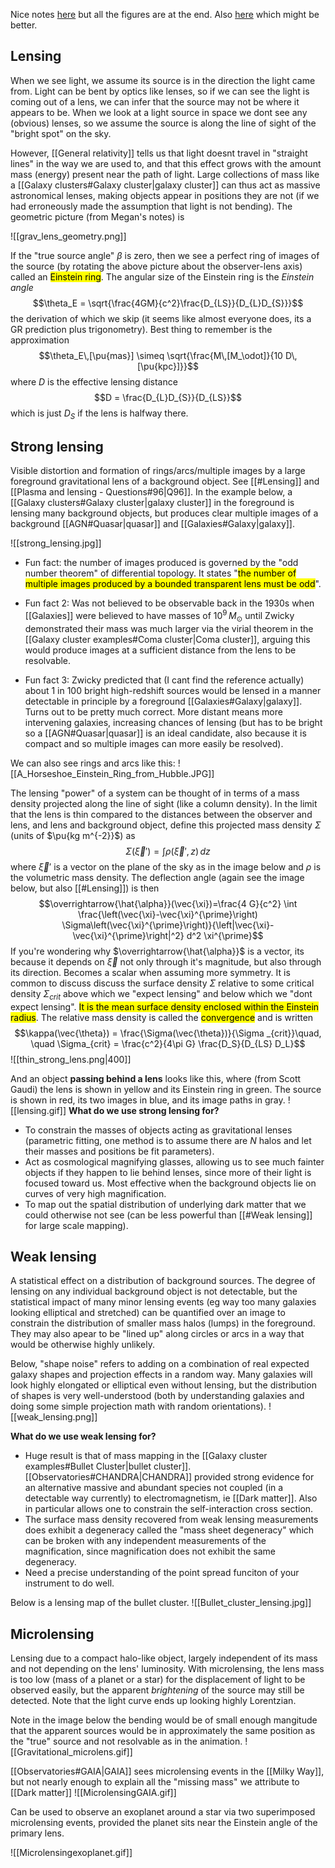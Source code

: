Nice notes [here](https://arxiv.org/pdf/astro-ph/9606001.pdf) but all the figures are at the end. Also [here](https://lweb.cfa.harvard.edu/~dfabricant/huchra/ay202/lectures/lecture12.pdf) which might be better.

## Lensing
When we see light, we assume its source is in the direction the light came from. Light can be bent by optics like lenses, so if we can see the light is coming out of a lens, we can infer that the source may not be where it appears to be. When we look at a light source in space we dont see any (obvious) lenses, so we assume the source is along the line of sight of the "bright spot" on the sky. 

However, [[General relativity]] tells us that light doesnt travel in "straight lines" in the way we are used to, and that this effect grows with the amount mass (energy) present near the path of light. Large collections of mass like a [[Galaxy clusters#Galaxy cluster|galaxy cluster]] can thus act as massive astronomical lenses, making objects appear in positions they are not (if we had erroneously made the assumption that light is not bending). The geometric picture (from Megan's notes) is 

![[grav_lens_geometry.png]]

If the "true source angle" $\beta$ is zero, then we see a perfect ring of images of the source (by rotating the above picture about the observer-lens axis) called an <mark class="hltr-pink">Einstein ring</mark>. The angular size of the Einstein ring is the *Einstein angle* $$\theta_E = \sqrt{\frac{4GM}{c^2}\frac{D_{LS}}{D_{L}D_{S}}}$$the derivation of which we skip (it seems like almost everyone does, its a GR prediction plus trigonometry). Best thing to remember is the approximation $$\theta_E\,[\pu{mas}] \simeq \sqrt{\frac{M\,[M_\odot]}{10 D\,[\pu{kpc}]}}$$where $D$ is the effective lensing distance $$D = \frac{D_{L}D_{S}}{D_{LS}}$$which is just $D_S$ if the lens is halfway there.

## Strong lensing

Visible distortion and formation of rings/arcs/multiple images by a large foreground gravitational lens of a background object. See [[#Lensing]] and [[Plasma and lensing - Questions#96|Q96]]. In the example below, a [[Galaxy clusters#Galaxy cluster|galaxy cluster]] in the foreground is lensing many background objects, but produces clear multiple images of a background [[AGN#Quasar|quasar]] and [[Galaxies#Galaxy|galaxy]].

![[strong_lensing.jpg]]

- Fun fact: the number of images produced is governed by the "odd number theorem"  of differential topology. It states "<mark class="hltr-pink">the number of multiple images produced by a bounded transparent lens must be odd</mark>".

- Fun fact 2: Was not believed to be observable back in the 1930s when [[Galaxies]] were believed to have masses of $10^9\,M_\odot$ until Zwicky demonstrated their mass was much larger via the virial theorem in the [[Galaxy cluster examples#Coma cluster|Coma cluster]], arguing this would produce images at a sufficient distance from the lens to be resolvable.

- Fun fact 3: Zwicky predicted that (I cant find the reference actually) about 1 in 100 bright high-redshift sources would be lensed in a manner detectable in principle by a foreground [[Galaxies#Galaxy|galaxy]]. Turns out to be pretty much correct. More distant means more intervening galaxies, increasing chances of lensing (but has to be bright so a [[AGN#Quasar|quasar]] is an ideal candidate, also because it is compact and so multiple images can more easily be resolved).

We can also see rings and arcs like this:
![[A_Horseshoe_Einstein_Ring_from_Hubble.JPG]]

The lensing "power" of a system can be thought of in terms of a mass density projected along the line of sight (like a column density). In the limit that the lens is thin compared to the distances between the observer and lens, and lens and background object, define this projected mass density $\Sigma$ (units of $\pu{kg m^{-2}}$) as $$\Sigma(\vec{\xi}') = \int \rho(\vec{\xi}', z)\, dz$$where $\vec{\xi}'$ is a vector on the plane of the sky as in the image below and $\rho$ is the volumetric mass density. The deflection angle (again see the image below, but also [[#Lensing]]) is then $$\overrightarrow{\hat{\alpha}}(\vec{\xi})=\frac{4 G}{c^2} \int \frac{\left(\vec{\xi}-\vec{\xi}^{\prime}\right) \Sigma\left(\vec{\xi}^{\prime}\right)}{\left|\vec{\xi}-\vec{\xi}^{\prime}\right|^2} d^2 \xi^{\prime}$$If you're wondering why $\overrightarrow{\hat{\alpha}}$ is a vector, its because it depends on $\vec{\xi}$ not only through it's magnitude, but also through its direction. Becomes a scalar when assuming more symmetry. It is common to discuss discuss the surface density $\Sigma$ relative to some critical density $\Sigma_{crit}$ above which we "expect lensing" and below which we "dont expect lensing". <mark class="hltr-grey">It is the mean surface density enclosed within the Einstein radius</mark>. The relative mass density is called the <mark class="hltr-pink">convergence</mark> and is written $$\kappa(\vec{\theta}) = \frac{\Sigma(\vec{\theta})}{\Sigma _{crit}}\quad, \quad \Sigma_{crit} = \frac{c^2}{4\pi G} \frac{D_S}{D_{LS} D_L}$$
![[thin_strong_lens.png|400]]

And an object **passing behind a lens** looks like this, where (from Scott Gaudi) the lens is shown in yellow and its Einstein ring in green. The source is shown in red, its two images in blue, and its image paths in gray. 
![[lensing.gif]]
**What do we use strong lensing for?**
- To constrain the masses of objects acting as gravitational lenses (parametric fitting, one method is to assume there are $N$ halos and let their masses and positions be fit parameters).
- Act as cosmological magnifying glasses, allowing us to see much fainter objects if they happen to lie behind lenses, since more of their light is focused toward us. Most effective when the background objects lie on curves of very high magnification. 
- To map out the spatial distribution of underlying dark matter that we could otherwise not see (can be less powerful than [[#Weak lensing]] for large scale mapping).


## Weak lensing

A statistical effect on a distribution of background sources. The degree of lensing on any individual background object is not detectable, but the statistical impact of many minor lensing events (eg way too many galaxies looking elliptical and stretched) can be quantified over an image to constrain the distribution of smaller mass halos (lumps) in the foreground. They may also apear to be "lined up" along circles or arcs in a way that would be otherwise highly unlikely.

Below, "shape noise" refers to adding on a combination of real expected galaxy shapes and projection effects in a random way. Many galaxies will look highly elongated or elliptical even without lensing, but the distribution of shapes is very well-understood (both by understanding galaxies and doing some simple projection math with random orientations).
![[weak_lensing.png]]

**What do we use weak lensing for?**
- Huge result is that of mass mapping in the [[Galaxy cluster examples#Bullet Cluster|bullet cluster]]. [[Observatories#CHANDRA|CHANDRA]] provided strong evidence for an alternative massive and abundant species not coupled (in a detectable way currently) to electromagnetism, ie [[Dark matter]]. Also in particular allows one to constrain the self-interaction cross section.
- The surface mass density recovered from weak lensing measurements does exhibit a degeneracy called the "mass sheet degeneracy" which can be broken with any independent measurements of the magnification, since magnification does not exhibit the same degeneracy.
- Need a precise understanding of the point spread funciton of your instrument to do well.

Below is a lensing map of the bullet cluster.
![[Bullet_cluster_lensing.jpg]]


## Microlensing
Lensing due to a compact halo-like object, largely independent of its mass and not depending on the lens' luminosity. With microlensing, the lens mass is too low (mass of a planet or a star) for the displacement of light to be observed easily, but the apparent *brightening* of the source may still be detected. Note that the light curve ends up looking highly Lorentzian.

Note in the image below the bending would be of small enough mangitude that the apparent sources would be in approximately the same position as the "true" source and not resolvable as in the animation.
![[Gravitational_microlens.gif]]

[[Observatories#GAIA|GAIA]] sees microlensing events in the [[Milky Way]], but not nearly enough to explain all the "missing mass" we attribute to [[Dark matter]]
![[MicrolensingGAIA.gif]]

Can be used to observe an exoplanet around a star via two superimposed microlensing events, provided the planet sits near the Einstein angle of the primary lens.

![[Microlensingexoplanet.gif]]